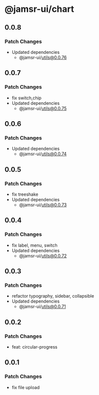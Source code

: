 # @jamsr-ui/chart

## 0.0.8

### Patch Changes

- Updated dependencies
  - @jamsr-ui/utils@0.0.76

## 0.0.7

### Patch Changes

- fix switch,chip
- Updated dependencies
  - @jamsr-ui/utils@0.0.75

## 0.0.6

### Patch Changes

- Updated dependencies
  - @jamsr-ui/utils@0.0.74

## 0.0.5

### Patch Changes

- fix treeshake
- Updated dependencies
  - @jamsr-ui/utils@0.0.73

## 0.0.4

### Patch Changes

- fix label, menu, switch
- Updated dependencies
  - @jamsr-ui/utils@0.0.72

## 0.0.3

### Patch Changes

- refactor typography, sidebar, collapsible
- Updated dependencies
  - @jamsr-ui/utils@0.0.71

## 0.0.2

### Patch Changes

- feat: circular-progress

## 0.0.1

### Patch Changes

- fix file upload
